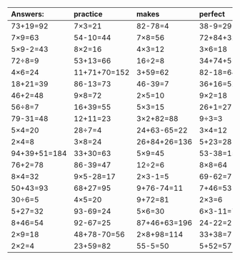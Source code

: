 | Answers: | practice | makes | perfect | ! |
| :--- | :--- | :--- | :--- | :--- |
| 73+19=92 | 7×3=21 | 82-78=4 | 38-9=29 | 47+31=78 | 
| 7×9=63 | 54-10=44 | 7×8=56 | 72+84+32=188 | 7×5-2=33 | 
| 5×9-2=43 | 8×2=16 | 4×3=12 | 3×6=18 | 1×1=1 | 
| 72÷8=9 | 53+13=66 | 16÷2=8 | 34+74+5=113 | 8×6+44=92 | 
| 4×6=24 | 11+71+70=152 | 3+59=62 | 82-18=64 | 79-6=73 | 
| 18+21=39 | 86-13=73 | 46-39=7 | 36+16=52 | 73-24=49 | 
| 46+2=48 | 9×8=72 | 2×5=10 | 9×2=18 | 41-28=13 | 
| 56÷8=7 | 16+39=55 | 5×3=15 | 26+1=27 | 5×5=25 | 
| 79-31=48 | 12+11=23 | 3×2+82=88 | 9÷3=3 | 1×6=6 | 
| 5×4=20 | 28÷7=4 | 24+63-65=22 | 3×4=12 | 54÷6=9 | 
| 2×4=8 | 3×8=24 | 26+84+26=136 | 5+23=28 | 87+9=96 | 
| 94+39+51=184 | 33+30=63 | 5×9=45 | 53-38=15 | 6×8-44=4 | 
| 76+2=78 | 86-39=47 | 12÷2=6 | 8×8=64 | 68+64+11=143 | 
| 8×4=32 | 9×5-28=17 | 2×3-1=5 | 69-62=7 | 3+91=94 | 
| 50+43=93 | 68+27=95 | 9+76-74=11 | 7+46=53 | 20+37=57 | 
| 30÷6=5 | 4×5=20 | 9+72=81 | 2×3=6 | 5+41-12=34 | 
| 5+27=32 | 93-69=24 | 5×6=30 | 6×3-11=7 | 10÷2=5 | 
| 8+46=54 | 92-67=25 | 87+46+63=196 | 24-22=2 | 31+84+5=120 | 
| 2×9=18 | 48+78-70=56 | 2×8+98=114 | 33+38=71 | 49-31=18 | 
| 2×2=4 | 23+59=82 | 55-5=50 | 5+52=57 | 6×9=54 | 
